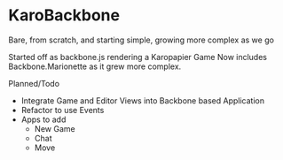 KaroBackbone
============

Bare, from scratch, and starting simple, growing more complex as we go

 Started off as backbone.js rendering a Karopapier Game
 Now includes Backbone.Marionette as it grew more complex.

 Planned/Todo

 - Integrate Game and Editor Views into Backbone based Application
 - Refactor to use Events
 - Apps to add
   - New Game
   - Chat
   - Move

